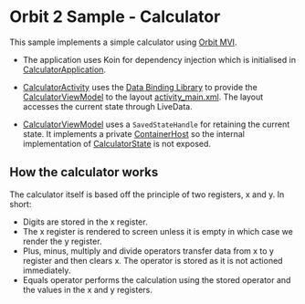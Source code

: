 # Orbit 2 Sample - Calculator

This sample implements a simple calculator using [Orbit MVI](https://github.com/babylonhealth/orbit-mvi).

- The application uses Koin for dependency injection which is initialised in
  [CalculatorApplication](src/main/java/com/babylon/orbit2/sample/calculator/CalculatorApplication.kt).

- [CalculatorActivity](src/main/java/com/babylon/orbit2/sample/calculator/CalculatorActivity.kt)
  uses the [Data Binding Library](https://developer.android.com/topic/libraries/data-binding)
  to provide the [CalculatorViewModel](src/main/java/com/babylon/orbit2/sample/calculator/CalculatorViewModel.kt)
  to the layout [activity_main.xml](src/main/res/layout/activity_main.xml). The
  layout accesses the current state through LiveData.

- [CalculatorViewModel](src/main/java/com/babylon/orbit2/sample/calculator/CalculatorViewModel.kt)
  uses a `SavedStateHandle` for retaining the current state. It implements a
  private [ContainerHost](../../orbit-2-core/src/main/java/com/babylon/orbit2/ContainerHost.kt)
  so the internal implementation of [CalculatorState](src/main/java/com/babylon/orbit2/sample/calculator/CalculatorState.kt)
  is not exposed.

## How the calculator works

The calculator itself is based off the principle of two registers, x and y. In
short:

- Digits are stored in the x register.
- The x register is rendered to screen unless it is empty in which case we
  render the y register.
- Plus, minus, multiply and divide operators transfer data from x to y register
  and then clears x. The operator is stored as it is not actioned immediately.
- Equals operator performs the calculation using the stored operator and the
  values in the x and y registers.
